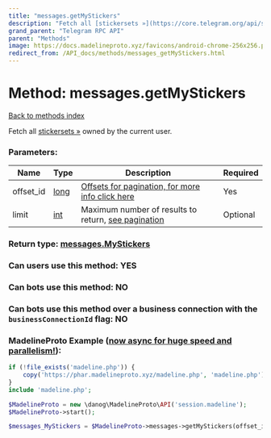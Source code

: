 ```yaml
---
title: "messages.getMyStickers"
description: "Fetch all [stickersets »](https://core.telegram.org/api/stickers) owned by the current user."
grand_parent: "Telegram RPC API"
parent: "Methods"
image: https://docs.madelineproto.xyz/favicons/android-chrome-256x256.png
redirect_from: /API_docs/methods/messages_getMyStickers.html
---
```

# Method: messages.getMyStickers
[Back to methods index](index.html)



Fetch all [stickersets »](https://core.telegram.org/api/stickers) owned by the current user.

### Parameters:

| Name     |    Type       | Description | Required |
|----------|---------------|-------------|----------|
|offset\_id|[long](/API_docs/types/long.html) | [Offsets for pagination, for more info click here](https://core.telegram.org/api/offsets) | Yes|
|limit|[int](/API_docs/types/int.html) | Maximum number of results to return, [see pagination](https://core.telegram.org/api/offsets) | Optional|


### Return type: [messages.MyStickers](/API_docs/types/messages.MyStickers.html)

### Can users use this method: **YES**


### Can bots use this method: **NO**


### Can bots use this method over a business connection with the `businessConnectionId` flag: **NO**


### MadelineProto Example ([now async for huge speed and parallelism!](https://docs.madelineproto.xyz/docs/ASYNC.html)):


```php
if (!file_exists('madeline.php')) {
    copy('https://phar.madelineproto.xyz/madeline.php', 'madeline.php');
}
include 'madeline.php';

$MadelineProto = new \danog\MadelineProto\API('session.madeline');
$MadelineProto->start();

$messages_MyStickers = $MadelineProto->messages->getMyStickers(offset_id: $long, limit: $int, );
```

